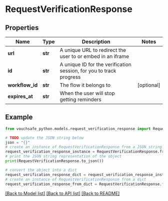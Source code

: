 # RequestVerificationResponse


## Properties

Name | Type | Description | Notes
------------ | ------------- | ------------- | -------------
**url** | **str** | A unique URL to redirect the user to or embed in an iframe | 
**id** | **str** | A unique ID for the verification session, for you to track progress | 
**workflow_id** | **str** | The flow it belongs to | [optional] 
**expires_at** | **str** | When the user will stop getting reminders | 

## Example

```python
from vouchsafe_python.models.request_verification_response import RequestVerificationResponse

# TODO update the JSON string below
json = "{}"
# create an instance of RequestVerificationResponse from a JSON string
request_verification_response_instance = RequestVerificationResponse.from_json(json)
# print the JSON string representation of the object
print(RequestVerificationResponse.to_json())

# convert the object into a dict
request_verification_response_dict = request_verification_response_instance.to_dict()
# create an instance of RequestVerificationResponse from a dict
request_verification_response_from_dict = RequestVerificationResponse.from_dict(request_verification_response_dict)
```
[[Back to Model list]](../README.md#documentation-for-models) [[Back to API list]](../README.md#documentation-for-api-endpoints) [[Back to README]](../README.md)


